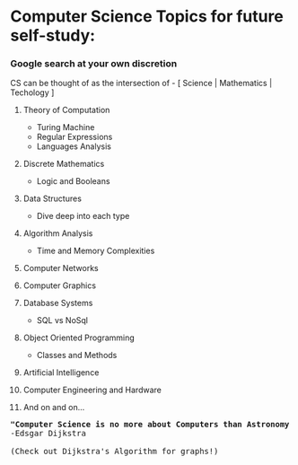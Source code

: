 # Computer Science Topics for future self-study:

### Google search at your own discretion

CS can be thought of as the intersection of -
[ Science | Mathematics | Techology ]

1. Theory of Computation
   - Turing Machine
   - Regular Expressions
   - Languages Analysis

2. Discrete Mathematics
   - Logic and Booleans

3. Data Structures
   - Dive deep into each type

4. Algorithm Analysis
   - Time and Memory Complexities

5. Computer Networks

6. Computer Graphics

7. Database Systems
   - SQL vs NoSql
  
8. Object Oriented Programming
   - Classes and Methods

9. Artificial Intelligence

10. Computer Engineering and Hardware

11. And on and on...


<pre><strong>"Computer Science is no more about Computers than Astronomy is about Telescopes"</strong>
-Edsgar Dijkstra

(Check out Dijkstra's Algorithm for graphs!)</pre>
